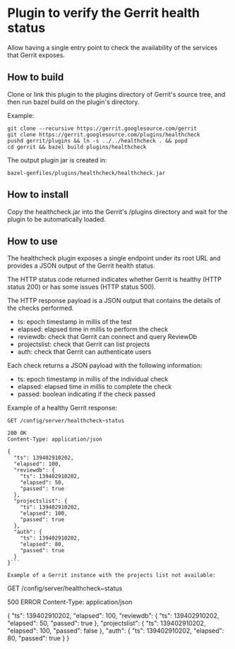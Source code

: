 # Plugin to verify the Gerrit health status

Allow having a single entry point to check the availability
of the services that Gerrit exposes.

## How to build

Clone or link this plugin to the plugins directory of Gerrit's source tree, and then run bazel build on the plugin's directory.

Example:

```
git clone --recursive https://gerrit.googlesource.com/gerrit
git clone https://gerrit.googlesource.com/plugins/healthcheck
pushd gerrit/plugins && ln -s ../../healthcheck . && popd
cd gerrit && bazel build plugins/healthcheck
```

The output plugin jar is created in:

```
bazel-genfiles/plugins/healthcheck/healthcheck.jar
```

## How to install

Copy the healthcheck.jar into the Gerrit's /plugins directory and wait for the plugin to be automatically loaded.

## How to use

The healthcheck plugin exposes a single endpoint under its root URL and provides a JSON output of the
Gerrit health status.

The HTTP status code returned indicates whether Gerrit is healthy (HTTP status 200) or has some issues (HTTP status 500).

The HTTP response payload is a JSON output that contains the details of the checks performed.

- ts: epoch timestamp in millis of the test
- elapsed: elapsed time in millis to perform the check
- reviewdb: check that Gerrit can connect and query ReviewDb
- projectslist: check that Gerrit can list projects
- auth: check that Gerrit can authenticate users

Each check returns a JSON payload with the following information:

- ts: epoch timestamp in millis of the individual check
- elapsed: elapsed time in millis to complete the check
- passed: boolean indicating if the check passed

Example of a healthy Gerrit response:

```
GET /config/server/healthcheck~status

200 OK
Content-Type: application/json

{
  "ts": 139402910202,
  "elapsed": 100,
  "reviewdb": {
    "ts": 139402910202,
    "elapsed": 50,
    "passed": true
  },
  "projectslist": {
    "ts": 139402910202,
    "elapsed": 100,
    "passed": true
  },
  "auth": {
    "ts": 139402910202,
    "elapsed": 80,
    "passed": true
  }
}```

Example of a Gerrit instance with the projects list not available:

```
GET /config/server/healthcheck~status

500 ERROR
Content-Type: application/json

{
  "ts": 139402910202,
  "elapsed": 100,
  "reviewdb": {
    "ts": 139402910202,
    "elapsed": 50,
    "passed": true
  },
  "projectslist": {
    "ts": 139402910202,
    "elapsed": 100,
    "passed": false
  },
  "auth": {
    "ts": 139402910202,
    "elapsed": 80,
    "passed": true
  }
}
```

